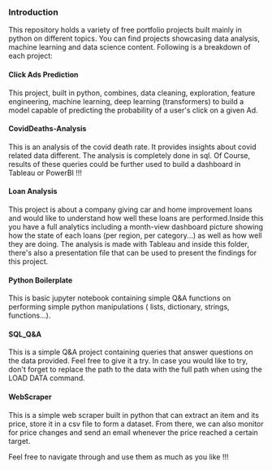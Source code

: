 ### Introduction
This repository holds a variety of free portfolio projects built mainly in python on different topics. You can find projects showcasing data analysis, machine learning and data science  content. Following is a breakdown of each project:

#### Click Ads Prediction
This project, built in python, combines, data cleaning, exploration, feature engineering, machine learning, deep learning (transformers) to build a model capable of predicting the probability of a user's click on a given Ad.

#### CovidDeaths-Analysis
This is an analysis of the covid death rate. It provides insights about covid related data different. The analysis is completely done in sql. Of Course, results of these queries could be further used to build a dashboard in Tableau or PowerBI !!! 

#### Loan Analysis
This project is about a company giving car and home improvement loans and would like to understand how well these loans are performed.Inside this you have a full analytics including a month-view dashboard picture showing how the state of each loans (per region, per category...) as well as how well they are doing. The analysis is made with Tableau and inside this folder, there's also a presentation file that can be used to present the findings for this project.

#### Python Boilerplate
This is basic jupyter notebook containing simple Q&A functions on performing simple python manipulations ( lists, dictionary, strings, functions...). 

#### SQL_Q&A
This is a simple Q&A project containing queries that answer questions on the data provided. Feel free to give it a try. In case you would like to try, don't forget to replace the path to the data with the full path when using the LOAD DATA command.

#### WebScraper
This is a simple web scraper built in python that can extract an item and its price, store it in a csv file to form a dataset. From there, we can also monitor for price changes and send an email whenever the price reached a certain target.  


Feel free to navigate through and use them as much as you like !!!
